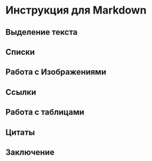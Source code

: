 # Инструкция для  Markdown

## Выделение текста

## Списки

## Работа с Изображениями

## Ссылки

## Работа с таблицами

## Цитаты

## Заключение

